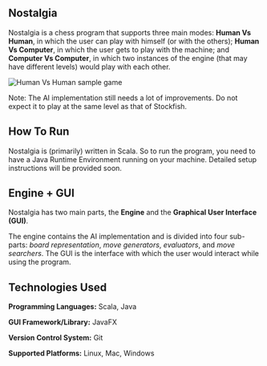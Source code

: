 ## Nostalgia

Nostalgia is a chess program that supports three main modes: **Human Vs Human**, in which the user can play with himself (or with the others); **Human Vs Computer**, in which the user gets to play with the machine; and **Computer Vs Computer**, in which two instances of the engine (that may have different levels) would play with each other.

![Human Vs Human sample game](/../screenshots/screenshots/sample_game.png?raw=true "Sample Human Vs Human Game")

Note: The AI implementation still needs a lot of improvements. Do not expect it to play at the same level as that of Stockfish.

## How To Run

Nostalgia is (primarily) written in Scala. So to run the program, you need to have a Java Runtime Environment running on your machine. Detailed setup instructions will be provided soon.

## Engine + GUI

Nostalgia has two main parts, the **Engine** and the **Graphical User Interface (GUI)**.

The engine contains the AI implementation and is divided into four sub-parts: _board representation_, _move generators_, _evaluators_, and _move searchers_. The GUI is the interface with which the user would interact while using the program.



## Technologies Used

**Programming Languages:** Scala, Java

**GUI Framework/Library:** JavaFX

**Version Control System:** Git

**Supported Platforms:** Linux, Mac, Windows
